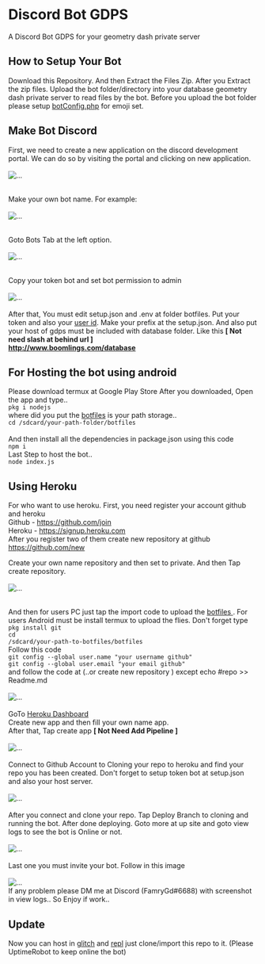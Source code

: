 # Discord Bot GDPS
A Discord Bot GDPS for your geometry dash private server

## How to Setup Your Bot
Download this Repository. And then Extract the Files Zip.
After you Extract the zip files. Upload the bot folder/directory into your database geometry dash private
server to read files by the bot. Before you upload the bot folder please setup <a href="https://github.com/FamryAmri/Discord-Bot-GDPS/blob/master/bot/botConfig.php">botConfig.php</a> for emoji set.
<br>

## Make Bot Discord 
First, we need to create a new application on the discord development portal.
We can do so by visiting the portal and clicking on new application.
<br><br>
![...](http://famrygd.5v.pl/totur/image1.png)
<br><br>

Make your own bot name. For example:
<br><br>
![...](http://famrygd.5v.pl/totur/image2.png)
<br><br>

Goto Bots Tab at the left option.
<br><br>
![...](http://famrygd.5v.pl/totur/image3.png)
<br><br>

Copy your token bot and set bot permission to admin
<br><br>
![...](http://famrygd.5v.pl/totur/image4.png)
<br><br>
After that, You must edit setup.json and .env at folder botfiles. Put your token and also your <a href="https://support.discordapp.com/hc/en-us/articles/360000291932">user id</a>. Make your prefix at the setup.json. And also put your host of gdps must be included with database folder. Like this <b>[ Not need slash at behind url ]</b>
<br>
<b>http://www.boomlings.com/database </b>

## For Hosting the bot using android
Please download termux at Google Play Store
After you downloaded, Open the app and type..
<br>
<code>pkg i nodejs </code>
<br>
where did you put the <a href="https://github.com/FamryAmri/Discord-Bot-GDPS/tree/master/botfiles">botfiles</a> is your path storage..
<br>
<code>cd /sdcard/your-path-folder/botfiles </code>
<br>
And then install all the dependencies in package.json using this code
<br>
<code>npm i</code>
<br>
Last Step to host the bot..
<br>
<code>node index.js </code>

## Using Heroku 
For who want to use heroku.
First, you need register your account github and heroku
<br>
Github - https://github.com/join
<br>
Heroku - https://signup.heroku.com
<br>
After you register two of them
create new repository at github
https://github.com/new

Create your own name repository and then set to private.
And then Tap create repository.
<br><br>
![...](http://famrygd.5v.pl/totur/image5.png)
<br><br>

And then for users PC just tap the import code to upload the <a href="https://github.com/FamryAmri/Discord-Bot-GDPS/tree/master/botfiles">botfiles </a>.
For users Android must be install termux to upload the flies. Don't forget type
<br>
<code>pkg install git </code>
<br>
<code>cd /sdcard/your-path-to-botfiles/botfiles </code>
<br>
Follow this code
<br>
<code>git config --global user.name "your username github" </code>
<br>
<code>git config --global user.email "your email github" </code>
<br>
and follow the code at (..or create new repository ) except echo #repo >> Readme.md
<br><br>
![...](http://famrygd.5v.pl/totur/image6.png)
<br><br>
GoTo <a href="https://dashboard.heroku.com/apps">Heroku Dashboard </a>
<br>
Create new app and then fill your own name app.
<br>
After that, Tap create app <b>[ Not Need Add Pipeline ]</b>
<br><br>
![...](http://famrygd.5v.pl/totur/image7.png)
<br><br>
Connect to Github Account to Cloning your repo to heroku and find your repo you has been created. Don't forget to setup token bot at setup.json and also your host server.
<br><br>
![...](http://famrygd.5v.pl/totur/image8.png)
<br><br>
After you connect and clone your repo. Tap Deploy Branch to cloning and running the bot. After done deploying. Goto more at up site and goto view logs to see the bot is Online or not.
<br><br>
![...](http://famrygd.5v.pl/totur/image9.png)
<br><br>
Last one you must invite your bot. Follow in this image
<br><br>
![...](http://famrygd.5v.pl/totur/image10.png)
<br>
If any problem please DM me at Discord (FamryGd#6688) with screenshot in view logs..
So Enjoy if work..

## Update
Now you can host in [glitch](http://glitch.com) and [repl](http://repl.it)
just clone/import this repo to it. (Please UptimeRobot to keep online the bot)
